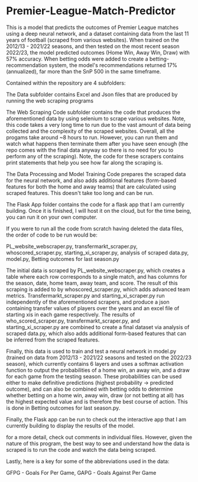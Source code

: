 # Premier-League-Match-Predictor
This is a model that predicts the outcomes of Premier League matches using a deep neural network, and a dataset containing data from the last 11 years of football (scraped from various websites). When trained on the 2012/13 - 2021/22 seasons, and then tested on the most recent season 2022/23, the model predicted outcomes (Home Win, Away Win, Draw) with 57% accuracy. When betting odds were added to create a betting-recommendation system, the model's recommendations returned 17% (annualized), far more than the SnP 500 in the same timeframe.

Contained within the repository are 4 subfolders:

The Data subfolder contains Excel and Json files that are produced by running the web scraping programs

The Web Scraping Code subfolder contains the code that produces the aforementioned data by using selenium to scrape various websites. Note, this code takes a very long time to run due to the vast amount of data being collected and the complexity of the scraped websites. Overall, all the progams take around ~8 hours to run. However, you can run them and watch what happens then terminate them after you have seen enough (the repo comes with the final data anyway so there is no need for you to perform any of the scraping). Note, the code for these scrapers contains print statements that help you see how far along the scraping is.

The Data Processing and Model Training Code prepares the scraped data for the neural network, and also adds additional features (form-based features for both the home and away teams) that are calculated using scraped features. This doesn't take too long and can be run.

The Flask App folder contains the code for a flask app that I am currently building. Once it is finished, I will host it on the cloud, but for the time being, you can run it on your own computer.

If you were to run all the code from scratch having deleted the data files, the order of code to be run would be:

PL_website_webscraper.py,   transfermarkt_scraper.py,  whoscored_scraper.py,  starting_xi_scraper.py,  analysis of scraped data.py,  model.py,  Betting outcomes for last season.py

The initial data is scraped by PL_website_webscraper.py, which creates a table where each row corresponds to a single match, and has columns for the season, date, home team, away team, and score. The result of this scraping is added to by whoscored_scraper.py, which adds advanced team metrics. Transfermarkt_scraper.py and starting_xi_scraper.py run independently of the aforementioned scrapers, and produce a json containing transfer values of players over the years and an excel file of starting xis in each game respectively. The results of who_scored_scraper.py, transfermarkt_scraper.py, and starting_xi_scraper.py are combined to create a final dataset via analysis of scraped data.py, which also adds additional form-based features that can be inferred from the scraped features.

Finally, this data is used to train and test a neural network in model.py (trained on data from 2012/13 - 2021/22 seasons and tested on the 2022/23 season), which currently contains 6 layers and uses a softmax activation function to output the probabilities of a home win, an away win, and a draw for each game from the testing season. These probabilities can be used either to make definitive predictions (highest probability -> predicted outcome), and can also be combined with betting odds to determine whether betting on a home win, away win, draw (or not betting at all) has the highest expected value and is therefore the best course of action. This is done in Betting outcomes for last season.py.

Finally, the Flask app can be run to check out the interactive app that I am currently building to display the results of the model.

for a more detail, check out comments in individual files. However, given the nature of this program, the best way to see and understand how the data is scraped is to run the code and watch the data being scraped.

Lastly, here is a key for some of the abbreviations used in the data:

GFPG - Goals For Per Game,   GAPG - Goals Against Per Game

